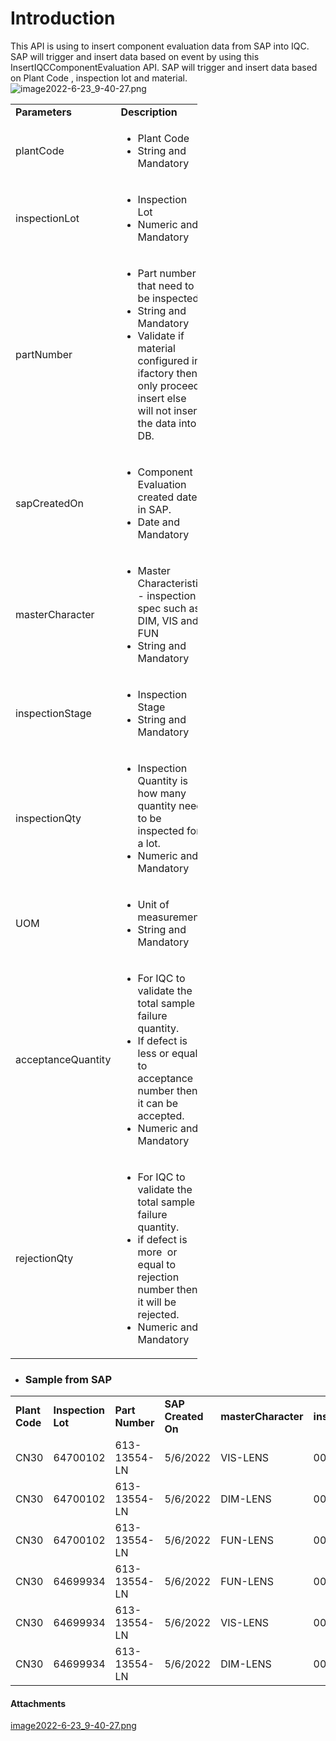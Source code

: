 # Introduction

This API is using to insert component evaluation data from SAP into IQC. SAP will trigger and insert data based on event by using this InsertIQCComponentEvaluation API.
SAP will trigger and insert data based on Plant Code , inspection lot and material.
![image2022-6-23_9-40-27.png](/.attachments/120750268.png)


<table class="relative-table wrapped confluenceTable" style="text-align: left;width: 59.4163%;"><colgroup><col style="width: 17.8001%;" /><col style="width: 82.2131%;" /></colgroup><tbody><tr><td class="highlight-#c1c7d0 confluenceTd" title="Background color : Medium grey 45%" data-highlight-colour="#c1c7d0"><strong title="">Parameters</strong></td><td class="highlight-#c1c7d0 confluenceTd" title="Background color : Medium grey 45%" data-highlight-colour="#c1c7d0"><strong title="">Description</strong></td></tr><tr><td class="confluenceTd"><span>plantCode</span></td><td class="confluenceTd"><ul><li>Plant Code</li><li>String and Mandatory</li></ul></td></tr><tr><td class="confluenceTd"><span>inspectionLot </span></td><td class="confluenceTd"><ul><li>Inspection Lot</li><li>Numeric and Mandatory</li></ul></td></tr><tr><td class="confluenceTd">partNumber</td><td class="confluenceTd"><ul><li>Part number that need to be inspected</li><li>String and Mandatory</li><li>Validate if material configured in ifactory then only proceed insert else will not insert the data into DB.</li></ul></td></tr><tr><td class="confluenceTd">sapCreatedOn<span> </span></td><td class="confluenceTd"><ul><li>Component Evaluation created date in SAP.</li><li>Date and Mandatory</li></ul></td></tr><tr><td class="confluenceTd">masterCharacter</td><td class="confluenceTd"><ul><li>Master Characteristic - inspection spec such as DIM, VIS and FUN</li><li>String and Mandatory</li></ul></td></tr><tr><td class="confluenceTd">inspectionStage</td><td class="confluenceTd"><ul><li>Inspection Stage</li><li>String and Mandatory</li></ul></td></tr><tr><td class="confluenceTd">inspectionQty</td><td class="confluenceTd"><ul><li>Inspection Quantity is how many quantity need to be inspected for a lot.</li><li>Numeric and Mandatory</li></ul></td></tr><tr><td class="confluenceTd">UOM </td><td class="confluenceTd"><ul><li>Unit of measurement</li><li>String and Mandatory</li></ul></td></tr><tr><td class="confluenceTd">acceptanceQuantity</td><td class="confluenceTd"><ul><li>For IQC to validate the total sample failure quantity.</li><li>If defect is less or equal to acceptance number then it can be accepted.</li><li>Numeric and Mandatory</li></ul></td></tr><tr><td class="confluenceTd"><span>rejectionQty </span></td><td class="confluenceTd"><ul><li>For IQC to validate the total sample failure quantity.</li><li>if defect is more  or equal to rejection number then it will be rejected.</li><li>Numeric and Mandatory</li></ul></td></tr></tbody></table>


- ### **Sample from SAP**
<table class="wrapped confluenceTable"><colgroup><col /><col /><col /><col /><col /><col /><col /><col /><col /><col /></colgroup><tbody><tr><td class="confluenceTd"><strong>Plant Code</strong></td><td class="confluenceTd"><strong>Inspection Lot</strong></td><td class="confluenceTd"><strong>Part Number</strong></td><td class="confluenceTd"><strong>SAP Created On</strong></td><td class="confluenceTd"><strong>masterCharacter</strong></td><td class="confluenceTd"><strong>inspectionStage</strong></td><td class="confluenceTd"><strong>inspectionQty</strong></td><td class="confluenceTd"><strong>UOM</strong></td><td class="confluenceTd"><strong>acceptanceQuantity</strong></td><td class="confluenceTd"><strong>rejectionQty </strong></td></tr><tr><td class="confluenceTd">CN30</td><td class="confluenceTd">64700102</td><td class="confluenceTd">613-13554-LN</td><td class="confluenceTd">5/6/2022</td><td class="confluenceTd">VIS-LENS</td><td class="confluenceTd">0020</td><td class="confluenceTd">13</td><td class="confluenceTd">EA</td><td class="confluenceTd">0</td><td class="confluenceTd">1</td></tr><tr><td class="confluenceTd">CN30</td><td class="confluenceTd">64700102</td><td class="confluenceTd">613-13554-LN</td><td class="confluenceTd">5/6/2022</td><td class="confluenceTd">DIM-LENS</td><td class="confluenceTd">0020</td><td class="confluenceTd">5</td><td class="confluenceTd">EA</td><td class="confluenceTd">0</td><td class="confluenceTd">1</td></tr><tr><td class="confluenceTd">CN30</td><td class="confluenceTd">64700102</td><td class="confluenceTd">613-13554-LN</td><td class="confluenceTd">5/6/2022</td><td class="confluenceTd">FUN-LENS</td><td class="confluenceTd">0020</td><td class="confluenceTd">3</td><td class="confluenceTd">EA</td><td class="confluenceTd">0</td><td class="confluenceTd">1</td></tr><tr><td class="confluenceTd">CN30</td><td class="confluenceTd">64699934</td><td class="confluenceTd">613-13554-LN</td><td class="confluenceTd">5/6/2022</td><td class="confluenceTd">FUN-LENS</td><td class="confluenceTd">0020</td><td class="confluenceTd">3</td><td class="confluenceTd">EA</td><td class="confluenceTd">0</td><td class="confluenceTd">1</td></tr><tr><td class="confluenceTd">CN30</td><td class="confluenceTd">64699934</td><td class="confluenceTd">613-13554-LN</td><td class="confluenceTd">5/6/2022</td><td class="confluenceTd">VIS-LENS</td><td class="confluenceTd">0020</td><td class="confluenceTd">50</td><td class="confluenceTd">EA</td><td class="confluenceTd">1</td><td class="confluenceTd">2</td></tr><tr><td class="confluenceTd">CN30</td><td class="confluenceTd">64699934</td><td class="confluenceTd">613-13554-LN</td><td class="confluenceTd">5/6/2022</td><td class="confluenceTd">DIM-LENS</td><td class="confluenceTd">0020</td><td class="confluenceTd">5</td><td class="confluenceTd">EA</td><td class="confluenceTd">0</td><td class="confluenceTd">1</td></tr></tbody></table>



#### Attachments

[image2022-6-23_9-40-27.png](/.attachments/120750268.png)
